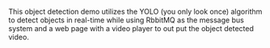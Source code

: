 This object detection demo utilizes the YOLO (you only look once) algorithm to detect objects in real-time while using RbbitMQ as the message bus system and a web page with a video player to out put the object detected video.
